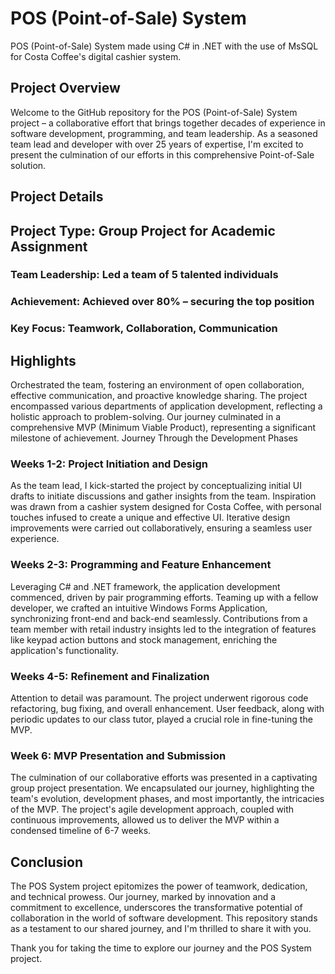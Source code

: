 # POS (Point-of-Sale) System
POS (Point-of-Sale) System made using C# in .NET with the use of MsSQL for Costa Coffee's digital cashier system.

## Project Overview
Welcome to the GitHub repository for the POS (Point-of-Sale) System project – a collaborative effort that brings together decades of experience in software development, programming, and team leadership. As a seasoned team lead and developer with over 25 years of expertise, I'm excited to present the culmination of our efforts in this comprehensive Point-of-Sale solution.

## Project Details
## Project Type: Group Project for Academic Assignment
### Team Leadership: Led a team of 5 talented individuals
### Achievement: Achieved over 80% – securing the top position
### Key Focus: Teamwork, Collaboration, Communication

## Highlights
Orchestrated the team, fostering an environment of open collaboration, effective communication, and proactive knowledge sharing.
The project encompassed various departments of application development, reflecting a holistic approach to problem-solving.
Our journey culminated in a comprehensive MVP (Minimum Viable Product), representing a significant milestone of achievement.
Journey Through the Development Phases

### Weeks 1-2: Project Initiation and Design
As the team lead, I kick-started the project by conceptualizing initial UI drafts to initiate discussions and gather insights from the team.
Inspiration was drawn from a cashier system designed for Costa Coffee, with personal touches infused to create a unique and effective UI.
Iterative design improvements were carried out collaboratively, ensuring a seamless user experience.

### Weeks 2-3: Programming and Feature Enhancement
Leveraging C# and .NET framework, the application development commenced, driven by pair programming efforts.
Teaming up with a fellow developer, we crafted an intuitive Windows Forms Application, synchronizing front-end and back-end seamlessly.
Contributions from a team member with retail industry insights led to the integration of features like keypad action buttons and stock management, enriching the application's functionality.

### Weeks 4-5: Refinement and Finalization
Attention to detail was paramount. The project underwent rigorous code refactoring, bug fixing, and overall enhancement.
User feedback, along with periodic updates to our class tutor, played a crucial role in fine-tuning the MVP.

### Week 6: MVP Presentation and Submission
The culmination of our collaborative efforts was presented in a captivating group project presentation.
We encapsulated our journey, highlighting the team's evolution, development phases, and most importantly, the intricacies of the MVP.
The project's agile development approach, coupled with continuous improvements, allowed us to deliver the MVP within a condensed timeline of 6-7 weeks.

## Conclusion
The POS System project epitomizes the power of teamwork, dedication, and technical prowess. Our journey, marked by innovation and a commitment to excellence, underscores the transformative potential of collaboration in the world of software development. This repository stands as a testament to our shared journey, and I'm thrilled to share it with you.

Thank you for taking the time to explore our journey and the POS System project.
